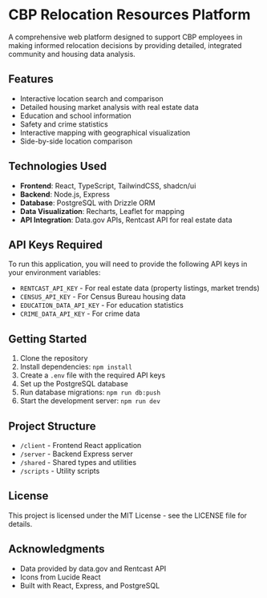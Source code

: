 # CBP Relocation Resources Platform

A comprehensive web platform designed to support CBP employees in making informed relocation decisions by providing detailed, integrated community and housing data analysis.

## Features

- Interactive location search and comparison
- Detailed housing market analysis with real estate data
- Education and school information
- Safety and crime statistics
- Interactive mapping with geographical visualization
- Side-by-side location comparison

## Technologies Used

- **Frontend**: React, TypeScript, TailwindCSS, shadcn/ui
- **Backend**: Node.js, Express
- **Database**: PostgreSQL with Drizzle ORM
- **Data Visualization**: Recharts, Leaflet for mapping
- **API Integration**: Data.gov APIs, Rentcast API for real estate data

## API Keys Required

To run this application, you will need to provide the following API keys in your environment variables:

- `RENTCAST_API_KEY` - For real estate data (property listings, market trends)
- `CENSUS_API_KEY` - For Census Bureau housing data
- `EDUCATION_DATA_API_KEY` - For education statistics
- `CRIME_DATA_API_KEY` - For crime data

## Getting Started

1. Clone the repository
2. Install dependencies: `npm install`
3. Create a `.env` file with the required API keys
4. Set up the PostgreSQL database
5. Run database migrations: `npm run db:push`
6. Start the development server: `npm run dev`

## Project Structure

- `/client` - Frontend React application
- `/server` - Backend Express server
- `/shared` - Shared types and utilities
- `/scripts` - Utility scripts

## License

This project is licensed under the MIT License - see the LICENSE file for details.

## Acknowledgments

- Data provided by data.gov and Rentcast API
- Icons from Lucide React
- Built with React, Express, and PostgreSQL